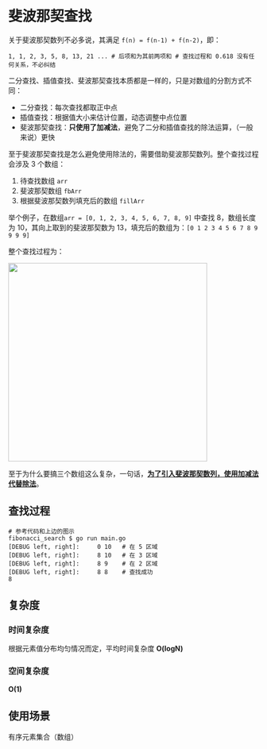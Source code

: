 # 斐波那契查找

关于斐波那契数列不必多说，其满足 `f(n) = f(n-1) + f(n-2)`，即：

```shell
1, 1, 2, 3, 5, 8, 13, 21 ... # 后项和为其前两项和 # 查找过程和 0.618 没有任何关系，不必纠结
```

二分查找、插值查找、斐波那契查找本质都是一样的，只是对数组的分割方式不同：

- 二分查找：每次查找都取正中点
- 插值查找：根据值大小来估计位置，动态调整中点位置
- 斐波那契查找：**只使用了加减法**，避免了二分和插值查找的除法运算，（一般来说）更快

至于斐波那契查找是怎么避免使用除法的，需要借助斐波那契数列。整个查找过程会涉及 3 个数组：

1. 待查找数组 `arr`
2. 斐波那契数组 `fbArr`
3. 根据斐波那契数列填充后的数组 `fillArr`

举个例子，在数组`arr = [0, 1, 2, 3, 4, 5, 6, 7, 8, 9]` 中查找 8，数组长度为 10，其向上取到的斐波那契数为 13，填充后的数组为：`[0 1 2 3 4 5 6 7 8 9 9 9 9]`

整个查找过程为：

 <img src="http://p7f8yck57.bkt.clouddn.com/2018-06-20-111018.png" width=400px />

至于为什么要搞三个数组这么复杂，一句话，**<u>为了引入斐波那契数列，使用加减法代替除法</u>**。

## 查找过程

```shell
# 参考代码和上边的图示
fibonacci_search $ go run main.go            
[DEBUG left, right]:     0 10	# 在 5 区域	
[DEBUG left, right]:     8 10	# 在 3 区域
[DEBUG left, right]:     8 9	# 在 2 区域
[DEBUG left, right]:     8 8	# 查找成功
8
```

## 复杂度

### 时间复杂度

根据元素值分布均匀情况而定，平均时间复杂度 **O(logN)**

### 空间复杂度

**O(1)**

## 使用场景

有序元素集合（数组）